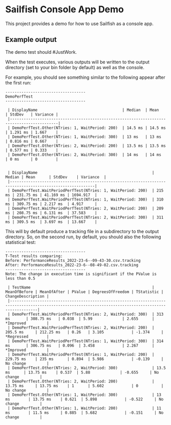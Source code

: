 # Sailfish Console App Demo

This project provides a demo for how to use Sailfish as a console app.

## Example output

The demo test should #JustWork.

When the test executes, various outputs will be written to the output directory (set to your bin folder by default) as well as the console.

For example, you should see something similar to the following appear after the first run:

```
-----------------------------------
DemoPerfTest
-----------------------------------

 | DisplayName                                     | Median  | Mean    | StdDev   | Variance |
 |-------------------------------------------------------------------------------------------|
 | DemoPerfTest.Other(NTries: 1, WaitPeriod: 200)  | 14.5 ms | 14.5 ms | 1.291 ms | 1.667    |
 | DemoPerfTest.Other(NTries: 1, WaitPeriod: 300)  | 13 ms   | 13 ms   | 0.816 ms | 0.667    |
 | DemoPerfTest.Other(NTries: 2, WaitPeriod: 200)  | 13.5 ms | 13.5 ms | 0.577 ms | 0.333    |
 | DemoPerfTest.Other(NTries: 2, WaitPeriod: 300)  | 14 ms   | 14 ms   | 0 ms     | 0        |


 | DisplayName                                                  | Median | Mean      | StdDev    | Variance  |
 |-----------------------------------------------------------------------------------------------------------|
 | DemoPerfTest.WaitPeriodPerfTest(NTries: 1, WaitPeriod: 200)  | 215 ms | 231.75 ms | 41.169 ms | 1694.917  |
 | DemoPerfTest.WaitPeriodPerfTest(NTries: 1, WaitPeriod: 300)  | 310 ms | 309.75 ms | 2.217 ms  | 4.917     |
 | DemoPerfTest.WaitPeriodPerfTest(NTries: 2, WaitPeriod: 200)  | 209 ms | 208.75 ms | 6.131 ms  | 37.583    |
 | DemoPerfTest.WaitPeriodPerfTest(NTries: 2, WaitPeriod: 300)  | 311 ms | 309.5 ms  | 3.697 ms  | 13.667    |

```

This will by default produce a tracking file in a subdirectory to the output directory. So, on the second run, by default, you should also the following statistical test:

```
-----------------------------------
T-Test results comparing:
Before: PerformanceResults_2022-23-6--09-43-30.csv.tracking
After: PerformanceResults_2022-23-6--08-49-02.csv.tracking
-----------------------------------
Note: The change in execution time is significant if the PValue is less than 0.5

 | TestName                                                     | MeanOfBefore | MeanOfAfter | PValue | DegreesOfFreedom | TStatistic | ChangeDescription |
 |--------------------------------------------------------------------------------------------------------------------------------------------------------|
 | DemoPerfTest.WaitPeriodPerfTest(NTries: 2, WaitPeriod: 300)  | 313 ms       | 308.75 ms   | 0.038  | 5.99             | 2.655      | *Improved         |
 | DemoPerfTest.WaitPeriodPerfTest(NTries: 2, WaitPeriod: 200)  | 205.5 ms     | 212.25 ms   | 0.26   | 3.105            | -1.374     | *Regressed        |
 | DemoPerfTest.WaitPeriodPerfTest(NTries: 1, WaitPeriod: 300)  | 314 ms       | 306.75 ms   | 0.096  | 3.458            | 2.267      | *Improved         |
 | DemoPerfTest.WaitPeriodPerfTest(NTries: 1, WaitPeriod: 200)  | 229.75 ms    | 235 ms      | 0.894  | 5.986            | -0.139     | No change         |
 | DemoPerfTest.Other(NTries: 2, WaitPeriod: 300)               | 13.5 ms      | 13.75 ms    | 0.537  | 5.88             | -0.655     | No change         |
 | DemoPerfTest.Other(NTries: 2, WaitPeriod: 200)               | 13.75 ms     | 13.75 ms    | 1      | 5.602            | 0          | No change         |
 | DemoPerfTest.Other(NTries: 1, WaitPeriod: 300)               | 13 ms        | 13.75 ms    | 0.621  | 5.898            | -0.522     | No change         |
 | DemoPerfTest.Other(NTries: 1, WaitPeriod: 200)               | 11 ms        | 11.5 ms     | 0.885  | 5.682            | -0.151     | No change         |


```
